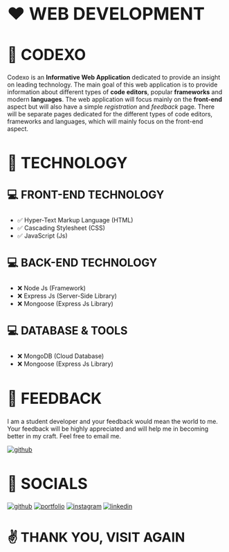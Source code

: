 <h1 style="font-size: 40px;"><strong>❤️ WEB DEVELOPMENT</strong></h1>

<h1 style="font-size: 35px;"><strong>📂 CODEXO</strong></h1>

Codexo is an **Informative Web Application** dedicated to provide an insight on leading technology. The main goal of this web application is to provide information about different types of **code editors**, popular **frameworks** and modern **languages**. The web application will focus mainly on the **front-end** aspect but will also have a simple _registration_ and _feedback_ page. There will be separate pages dedicated for the different types of code editors, frameworks and languages, which will mainly focus on the front-end aspect.

<h1 style="font-size: 35px;"><strong>🤖 TECHNOLOGY</strong></h1>

<h3 style="font-size: 25px;"><strong>💻 FRONT-END TECHNOLOGY</strong></h3>

- ✅ Hyper-Text Markup Language (HTML)
- ✅ Cascading Stylesheet (CSS)
- ✅ JavaScript (Js)

<h3 style="font-size: 25px;"><strong>💻 BACK-END TECHNOLOGY</strong></h3>

- ❌ Node Js (Framework)
- ❌ Express Js (Server-Side Library)
- ❌ Mongoose (Express Js Library)

<h3 style="font-size: 25px;"><strong>💻 DATABASE & TOOLS</strong></h3>

- ❌ MongoDB (Cloud Database)
- ❌ Mongoose (Express Js Library)

<h1 style="font-size: 35px;"><strong>💎 FEEDBACK</strong></h1>

I am a student developer and your feedback would mean the world to me. Your feedback will be highly appreciated and will help me in becoming better in my craft. Feel free to email me.

[![github](https://img.shields.io/badge/your_feedback_is_appreciated-1f0799?style=for-the-badge&logo=gmail&logoColor=f02114)](mailto:ryanndmello10@gmail.com)

<h1 style="font-size: 35px;"><strong>🔗 SOCIALS</strong></h1>

[![github](https://img.shields.io/badge/my_github-000?style=for-the-badge&logo=github&logoColor=white)](https://github.com/RyanNolascoDmello)
[![portfolio](https://img.shields.io/badge/my_portfolio-03005C?style=for-the-badge&logo=ko-fi&logoColor=white)]()
[![instagram](https://img.shields.io/badge/my_instagram-f02114?style=for-the-badge&logo=instagram&logoColor=white)](https://www.instagram.com/ryxndmello10/)
[![linkedin](https://img.shields.io/badge/my_linkedin-0A66C2?style=for-the-badge&logo=linkedin&logoColor=white)](https://www.linkedin.com/in/ryanndmello10)

<h1 style="font-size: 30px; text-align: centre;"><strong>✌️ THANK YOU, VISIT AGAIN</strong></h1>
